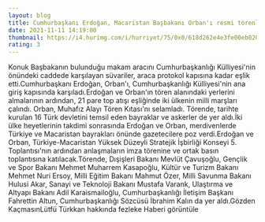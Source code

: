 ```yaml
--- 
layout: blog
title: Cumhurbaşkanı Erdoğan, Macaristan Başbakanı Orban'ı resmi törenle karşıladı
date: 2021-11-11 14:19:00
thumbnail: https://i4.hurimg.com/i/hurriyet/75/0x0/618d262e4e3fe00eb0208f3c.jpg
rating: 3
---
```

Konuk Başbakanın bulunduğu makam aracını Cumhurbaşkanlığı Külliyesi'nin önündeki caddede karşılayan süvariler, araca protokol kapısına kadar eşlik etti.Cumhurbaşkanı Erdoğan, Orban'ı, Cumhurbaşkanlığı Külliyesi'nin ana giriş kapısında karşıladı.Erdoğan ve Orban'ın tören alanındaki yerlerini almalarının ardından, 21 pare top atışı eşliğinde iki ülkenin milli marşları çalındı. Orban, Muhafız Alayı Tören Kıtası'nı selamladı. Törende, tarihte kurulan 16 Türk devletini temsil eden bayraklar ve askerler de yer aldı.İki ülke heyetlerinin takdimi sonrasında Erdoğan ve Orban, merdivenlerde Türkiye ve Macaristan bayrakları önünde gazetecilere poz verdi.Erdoğan ve Orban, Türkiye-Macaristan Yüksek Düzeyli Stratejik İşbirliği Konseyi 5. Toplantısı'nın ardından anlaşmaların imza törenine ve ortak basın toplantısına katılacak.Törende, Dışişleri Bakanı Mevlüt Çavuşoğlu, Gençlik ve Spor Bakanı Mehmet Muharrem Kasapoğlu, Kültür ve Turizm Bakanı Mehmet Nuri Ersoy, Milli Eğitim Bakanı Mahmut Özer, Milli Savunma Bakanı Hulusi Akar, Sanayi ve Teknoloji Bakanı Mustafa Varank, Ulaştırma ve Altyapı Bakanı Adil Karaismailoğlu, Cumhurbaşkanlığı İletişim Başkanı Fahrettin Altun, Cumhurbaşkanlığı Sözcüsü İbrahim Kalın da yer aldı.Gözden KaçmasınLütfü Türkkan hakkında fezleke Haberi görüntüle